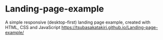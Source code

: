 # Landing-page-example
A simple responsive (desktop-first) landing page example, created with HTML, CSS and JavaScript
https://tsubasakatakiri.github.io/Landing-page-example/
